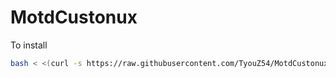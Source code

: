 # MotdCustonux


To install
```bash
bash < <(curl -s https://raw.githubusercontent.com/TyouZ54/MotdCustonux/main/InstallMotd.sh)
```
